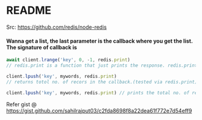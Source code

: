 # README

Src: https://github.com/redis/node-redis

#### Wanna get a list, the last parameter is the callback where you get the list. The signature of callback is

```js
await client.lrange('key', 0, -1, redis.print)
// redis.print is a function that just prints the response. redis.print gets executed in a callback, so it won't be good for synchronous. :(

client.lpush('key', mywords, redis.print)
// returns totol no. of recors in the callback.(tested via redis.print)

client.lpush('key', mywords, redis.print) // prints the total no. of records after saving mywords array to the list though.
```

Refer gist @ https://gist.github.com/sahilrajput03/c2fda8698f8a22dea61f772e7d54eff9
